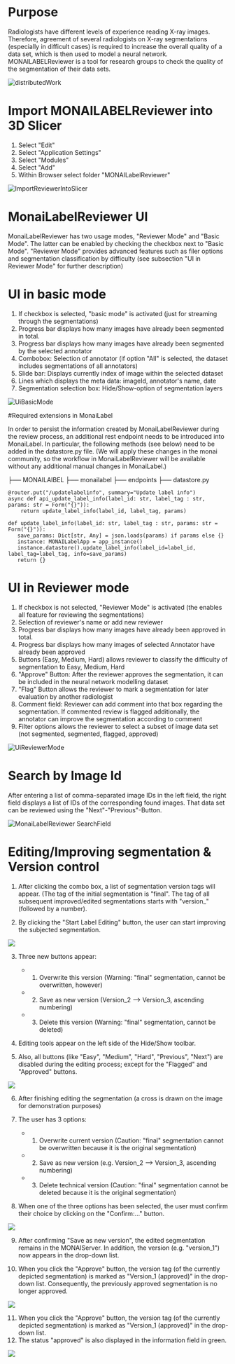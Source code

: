 <!--
Copyright (c) MONAI Consortium
Licensed under the Apache License, Version 2.0 (the "License");
you may not use this file except in compliance with the License.
You may obtain a copy of the License at
    http://www.apache.org/licenses/LICENSE-2.0
Unless required by applicable law or agreed to in writing, software
distributed under the License is distributed on an "AS IS" BASIS,
WITHOUT WARRANTIES OR CONDITIONS OF ANY KIND, either express or implied.
See the License for the specific language governing permissions and
limitations under the License.
-->

# Purpose
Radiologists have different levels of experience reading X-ray images.
Therefore, agreement of several radiologists on X-ray segmentations (especially in difficult cases) is required to increase the overall quality of a data set, which is then used to model a neural network.
MONAILABELReviewer is a tool for research groups to check the quality of the segmentation of their data sets.

![distributedWork](https://user-images.githubusercontent.com/30056369/158844144-94769304-cd4c-4630-ac6a-3dc124a9fc22.png)


# Import MONAILABELReviewer into 3D Slicer
1. Select "Edit"
2. Select "Application Settings"
3. Select "Modules"
4. Select "Add"
5. Within Browser select folder "MONAILabelReviewer"

![ImportReviewerIntoSlicer](https://user-images.githubusercontent.com/30056369/158845199-1f723b8b-a64e-4bdc-8596-974e952569d9.png)

# MonaiLabelReviewer UI
MonaiLabelReviewer has two usage modes, "Reviewer Mode" and "Basic Mode". The latter can be enabled by checking the checkbox next to "Basic Mode".
"Reviewer Mode" provides advanced features such as filer options and segmentation classification by difficulty (see subsection "UI in Reviewer Mode" for further description)

# UI in basic mode
1. If checkbox is selected, "basic mode" is activated (just for streaming through the segmentations)
2. Progress bar displays how many images have already been segmented in total.
3. Progress bar displays how many images have already been segmented by the selected annotator
4. Combobox: Selection of annotator (if option "All" is selected, the dataset includes segmentations of all annotators)
5. Slide bar: Displays currently index of image within the selected dataset
6. Lines which displays the meta data: imageId, annotator's name, date
7. Segmentation selection box: Hide/Show-option of segmentation layers

![UiBasicMode](https://user-images.githubusercontent.com/30056369/158844598-cd6a0ea9-2e2f-4da6-b2e7-7900c8e00b83.png)


#Required extensions in MonaiLabel

In order to persist the information created by MonaiLabelReviewer during the review process, an additional rest endpoint needs to be introduced into MonaiLabel.
In particular, the following methods (see below) need to be added in the datastore.py file.
(We will apply these changes in the monai community, so the workflow in MonaiLabelReviewer will be available without any additional manual changes in MonaiLabel.)

├── MONAILAIBEL
    ├── monailabel
        ├── endpoints
            ├── datastore.py

```
@router.put("/updatelabelinfo", summary="Update label info")
async def api_update_label_info(label_id: str, label_tag : str, params: str = Form("{}")):
    return update_label_info(label_id, label_tag, params)

def update_label_info(label_id: str, label_tag : str, params: str = Form("{}")):
   save_params: Dict[str, Any] = json.loads(params) if params else {}
   instance: MONAILabelApp = app_instance()
   instance.datastore().update_label_info(label_id=label_id, label_tag=label_tag, info=save_params)
   return {}
```

# UI in Reviewer mode
1. If checkbox is not selected, "Reviewer Mode" is activated (the enables all feature for reviewing the segmentations)
2. Selection of reviewer's name or add new reviewer
3. Progress bar displays how many images have already been approved in total.
4. Progress bar displays how many images of selected Annotator have already been approved
5. Buttons (Easy, Medium, Hard) allows reviewer to classify the difficulty of segmentation to Easy, Medium, Hard
6. "Approve" Button: After the reviewer approves the segmentation, it can be included in the neural network modelling dataset
7. "Flag" Button allows the reviewer to mark a segmentation for later evaluation by another radiologist
8. Comment field: Reviewer can add comment into that box regarding the segmentation. If commented review is flagged additionally, the annotator can improve the segmentation according to comment
9. Filter options allows the reviewer to select a subset of image data set (not segmented, segmented, flagged, approved)

![UiReviewerMode](https://user-images.githubusercontent.com/30056369/158844810-27848c54-29d5-4d74-b1f2-27e38e92b150.png)


# Search  by Image Id
After entering a list of comma-separated image IDs in the left field, the right field displays a list of IDs of the corresponding found images.
That data set can be reviewed using the "Next"-"Previous"-Button.

![MonaiLabelReviewer SearchField](https://user-images.githubusercontent.com/30056369/159154537-0f97f004-0c61-4b63-947b-b7b55a3e61b1.png)

# Editing/Improving segmentation & Version control
1. After clicking the combo box, a list of segmentation version tags will appear.
(The tag of the initial segmentation is "final". The tag of all subsequent improved/edited segmentations starts with "version_" (followed by a number).

2. By clicking the "Start Label Editing" button, the user can start improving the subjected segmentation.

<img src="ReadMeImages/MONAILabelReviewerEditorTools_1.png">

3. Three new buttons appear:
      * 1. Overwrite this version (Warning: "final" segmentation, cannot be overwritten, however)
      * 2. Save as new version (Version_2 --> Version_3, ascending numbering)
      * 3. Delete this version (Warning: "final" segmentation, cannot be deleted)

4. Editing tools appear on the left side of the Hide/Show toolbar.

5. Also, all buttons (like "Easy", "Medium", "Hard", "Previous", "Next") are disabled
during the editing process; except for the "Flagged" and "Approved" buttons.

<img src="ReadMeImages/MONAILabelReviewerEditorTools_2.png">

6. After finishing editing the segmentation (a cross is drawn on the image for demonstration purposes)

7. The user has 3 options:
      * 1. Overwrite current version (Caution: "final" segmentation cannot be overwritten because it is the original segmentation)
      * 2. Save as new version (e.g. Version_2 --> Version_3, ascending numbering)
      * 3. Delete technical version (Caution: "final" segmentation cannot be deleted because it is the original segmentation)
8. When one of the three options has been selected, the user must confirm their choice by clicking on the "Confirm:..." button.

<img src="ReadMeImages/MONAILabelReviewerEditorTools_3.png">

9. After confirming "Save as new version", the edited segmentation remains in the MONAIServer.
In addition, the version (e.g. "version_1") now appears in the drop-down list.

10. When you click the "Approve" button, the version tag (of the currently depicted segmentation) is marked as "Version_1 (approved)" in the drop-down list. Consequently, the previously approved segmentation is no longer approved.

<img src="ReadMeImages/MONAILabelReviewerEditorTools_4.png">

11. When you click the "Approve" button, the version tag (of the currently depicted segmentation) is marked as "Version_1 (approved)" in the drop-down list.
12. The status "approved" is also displayed in the information field in green.

<img src="ReadMeImages/MONAILabelReviewerEditorTools_5.png">
